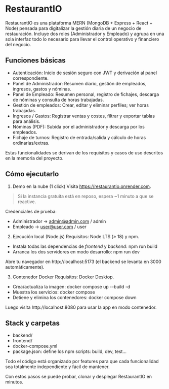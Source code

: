 
# RestaurantIO
RestaurantIO es una plataforma MERN (MongoDB + Express + React + Node) pensada para digitalizar la gestión diaria de un negocio de restauración.
Incluye dos roles (Administrador y Empleado) y agrupa en una sola interfaz todo lo necesario para llevar el control operativo y financiero del negocio.

## Funciones básicas
* Autenticación: Inicio de sesión seguro con JWT y derivación al panel correspondiente.
* Panel de Administrador: Resumen diario, gestión de empleados, ingresos, gastos y nóminas.
* Panel de Empleado: Resumen personal, registro de fichajes, descarga de nóminas y consulta de horas trabajadas.
* Gestión de empleados: Crear, editar y eliminar perfiles; ver horas trabajadas.
* Ingresos / Gastos: Registrar ventas y costes, filtrar y exportar tablas para análisis.
* Nóminas (PDF): Subida por el administrador y descarga por los empleados.
* Fichaje de turnos: Registro de entrada/salida y cálculo de horas ordinarias/extras.

Estas funcionalidades se derivan de los requisitos y casos de uso descritos en la memoria del proyecto.

## Cómo ejecutarlo
1. Demo en la nube (1 click)
Visita https://restaurantio.onrender.com.

> Si la instancia gratuita está en reposo, espera ~1 minuto a que se reactive.

Credenciales de prueba:
- Administrador -> admin@admin.com / admin
- Empleado -> user@user.com / user

2. Ejecución local (Node.js)
Requisitos: Node LTS (≥ 18) y npm.

- Instala todas las dependencias de *frontend* y *backend*: npm run build
- Arranca los dos servidores en modo desarrollo: npm run dev

Abre tu navegador en http://localhost:5173 (el backend se levanta en 3000 automáticamente). 


3. Contenedor Docker
Requisitos: Docker Desktop.

- Crea/actualiza la imagen: docker compose up --build -d  
- Muestra los servicios: docker compose 
- Detiene y elimina los contenedores: docker compose down

Luego visita http://localhost:8080 para usar la app en modo contenedor. 


## Stack y carpetas
- backend/  
- frontend/
- docker-compose.yml
- package.json: define los npm scripts: build, dev, test…

Todo el código está organizado por features para que cada funcionalidad sea totalmente independiente y fácil de mantener. 

Con estos pasos se puede probar, clonar y desplegar RestaurantIO en minutos.